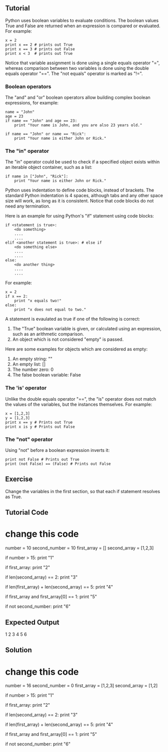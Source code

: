 Tutorial
--------

Python uses boolean variables to evaluate conditions. The boolean values True and False are returned when an expression is compared or evaluated. For example:

    x = 2
    print x == 2 # prints out True
    print x == 3 # prints out False
    print x < 3  # prints out True

Notice that variable assignment is done using a single equals operator "=", whereas comparison between two variables is done using the double equals operator "==". The "not equals" operator is marked as "!=".

### Boolean operators

The "and" and "or" boolean operators allow building complex boolean expressions, for example:

    name = "John"
    age = 23
    if name == "John" and age == 23:
        print "Your name is John, and you are also 23 years old."

    if name == "John" or name == "Rick":
        print "Your name is either John or Rick."

### The "in" operator 

The "in" operator could be used to check if a specified object exists within an iterable object container, such as a list:

    if name in ["John", "Rick"]:
        print "Your name is either John or Rick."

Python uses indentation to define code blocks, instead of brackets. The standard Python indentation is 4 spaces, although tabs and any other space size will work, as long as it is consistent. Notice that code blocks do not need any termination.

Here is an example for using Python's "if" statement using code blocks:

    if <statement is true>:
        <do something>
        ....
        ....
    elif <another statement is true>: # else if
        <do something else>
        ....
        ....
    else:
        <do another thing>
        ....
        ....

For example:

    x = 2
    if x == 2:
        print "x equals two!"
    else:
        print "x does not equal to two."

A statement is evaulated as true if one of the following is correct:
1. The "True" boolean variable is given, or calculated using an expression, such as an arithmetic comparison.
2. An object which is not considered "empty" is passed.

Here are some examples for objects which are considered as empty:
1. An empty string: ""
2. An empty list: []
3. The number zero: 0
4. The false boolean variable: False

### The 'is' operator

Unlike the double equals operator "==", the "is" operator does not match the values of the variables, but the instances themselves. For example:

    x = [1,2,3]
    y = [1,2,3]
    print x == y # Prints out True
    print x is y # Prints out False

### The "not" operator

Using "not" before a boolean expression inverts it:

    print not False # Prints out True
    print (not False) == (False) # Prints out False

Exercise
--------

Change the variables in the first section, so that each if statement resolves as True.

Tutorial Code
-------------

# change this code
number = 10
second_number = 10
first_array = []
second_array = [1,2,3]

if number > 15:
    print "1"

if first_array:
    print "2"

if len(second_array) == 2:
    print "3"

if len(first_array) + len(second_array) == 5:
    print "4"

if first_array and first_array[0] == 1:
    print "5"

if not second_number:
    print "6"

Expected Output
---------------

1
2
3
4
5
6

Solution
--------

# change this code
number = 16
second_number = 0
first_array = [1,2,3]
second_array = [1,2]

if number > 15:
    print "1"

if first_array:
    print "2"

if len(second_array) == 2:
    print "3"

if len(first_array) + len(second_array) == 5:
    print "4"

if first_array and first_array[0] == 1:
    print "5"

if not second_number:
    print "6"